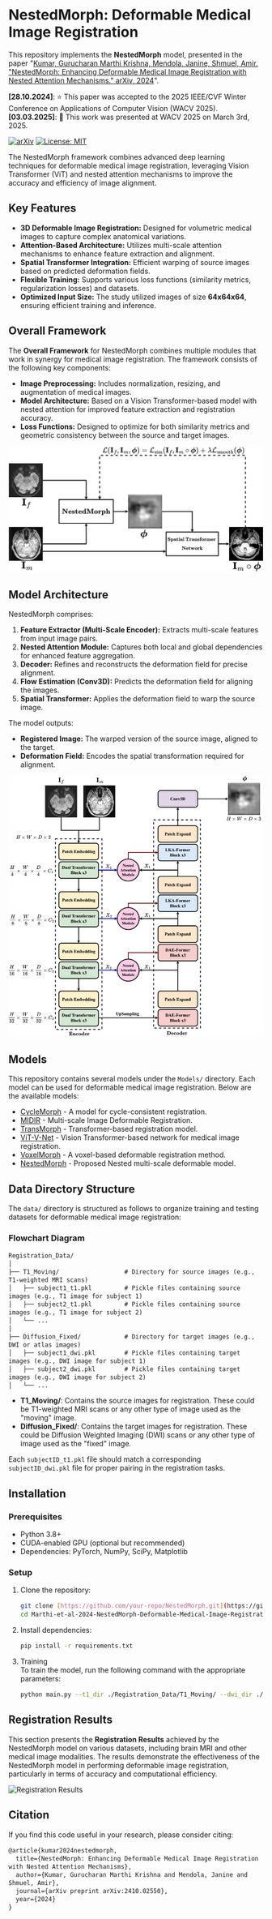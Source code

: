 # NestedMorph: Deformable Medical Image Registration  

This repository implements the **NestedMorph** model, presented in the paper "[Kumar, Gurucharan Marthi Krishna, Mendola, Janine, Shmuel, Amir. "NestedMorph: Enhancing Deformable Medical Image Registration with Nested Attention Mechanisms." arXiv, 2024](https://arxiv.org/pdf/2410.02550)".

**[28.10.2024]**: ⭐ This paper was accepted to the 2025 IEEE/CVF Winter Conference on Applications of Computer Vision (WACV 2025).  
**[03.03.2025]**: 📢 This work was presented at WACV 2025 on March 3rd, 2025.  

[![arXiv](https://img.shields.io/badge/arXiv-2410.02550-b31b1b.svg)](https://arxiv.org/abs/2410.02550)
[![License: MIT](https://img.shields.io/badge/License-MIT-yellow.svg)](https://opensource.org/licenses/MIT)

The NestedMorph framework combines advanced deep learning techniques for deformable medical image registration, leveraging Vision Transformer (ViT) and nested attention mechanisms to improve the accuracy and efficiency of image alignment.

## Key Features  
- **3D Deformable Image Registration:** Designed for volumetric medical images to capture complex anatomical variations.  
- **Attention-Based Architecture:** Utilizes multi-scale attention mechanisms to enhance feature extraction and alignment.  
- **Spatial Transformer Integration:** Efficient warping of source images based on predicted deformation fields.  
- **Flexible Training:** Supports various loss functions (similarity metrics, regularization losses) and datasets.  
- **Optimized Input Size:** The study utilized images of size **64x64x64**, ensuring efficient training and inference.  

## Overall Framework  

The **Overall Framework** for NestedMorph combines multiple modules that work in synergy for medical image registration. The framework consists of the following key components:
- **Image Preprocessing:** Includes normalization, resizing, and augmentation of medical images.
- **Model Architecture:** Based on a Vision Transformer-based model with nested attention for improved feature extraction and registration accuracy.
- **Loss Functions:** Designed to optimize for both similarity metrics and geometric consistency between the source and target images.

![Overall Framework](Figures/OverallFramework.png)

## Model Architecture  
NestedMorph comprises:  
1. **Feature Extractor (Multi-Scale Encoder):** Extracts multi-scale features from input image pairs.
2. **Nested Attention Module:** Captures both local and global dependencies for enhanced feature aggregation.
3. **Decoder:** Refines and reconstructs the deformation field for precise alignment.
4. **Flow Estimation (Conv3D):** Predicts the deformation field for aligning the images.  
5. **Spatial Transformer:** Applies the deformation field to warp the source image.  

The model outputs:  
- **Registered Image:** The warped version of the source image, aligned to the target.  
- **Deformation Field:** Encodes the spatial transformation required for alignment.  

![NestedMorph Architecture](Figures/NestedMorph.png)

## Models  
This repository contains several models under the `Models/` directory. Each model can be used for deformable medical image registration. Below are the available models:

- [CycleMorph](src/models/cyclemorph/cycleMorph_model.py) - A model for cycle-consistent registration.
- [MIDIR](src/models/midir/midir.py) - Multi-scale Image Deformable Registration.
- [TransMorph](src/models/transmorph/TransMorph.py) - Transformer-based registration model.
- [ViT-V-Net](src/models/vitvnet/vitvnet.py) - Vision Transformer-based network for medical image registration.
- [VoxelMorph](src/models/voxelmorph.py) - A voxel-based deformable registration method.
- [NestedMorph](src/models/nestedmorph.py) - Proposed Nested multi-scale deformable model.

## Data Directory Structure  

The `data/` directory is structured as follows to organize training and testing datasets for deformable medical image registration:

### **Flowchart Diagram**

```
Registration_Data/
│
├── T1_Moving/                  # Directory for source images (e.g., T1-weighted MRI scans)
│   ├── subject1_t1.pkl         # Pickle files containing source images (e.g., T1 image for subject 1)
│   ├── subject2_t1.pkl         # Pickle files containing source images (e.g., T1 image for subject 2)
│   └── ...
│
├── Diffusion_Fixed/            # Directory for target images (e.g., DWI or atlas images)
│   ├── subject1_dwi.pkl        # Pickle files containing target images (e.g., DWI image for subject 1)
│   ├── subject2_dwi.pkl        # Pickle files containing target images (e.g., DWI image for subject 2)
│   └── ...
```

- **T1_Moving/**: Contains the source images for registration. These could be T1-weighted MRI scans or any other type of image used as the "moving" image.
- **Diffusion_Fixed/**: Contains the target images for registration. These could be Diffusion Weighted Imaging (DWI) scans or any other type of image used as the "fixed" image.

Each `subjectID_t1.pkl` file should match a corresponding `subjectID_dwi.pkl` file for proper pairing in the registration tasks.

## Installation  

### Prerequisites  
- Python 3.8+  
- CUDA-enabled GPU (optional but recommended)  
- Dependencies: PyTorch, NumPy, SciPy, Matplotlib  

### Setup  
1. Clone the repository:  
   ```bash  
   git clone [https://github.com/your-repo/NestedMorph.git](https://github.com/AS-Lab/Marthi-et-al-2024-NestedMorph-Deformable-Medical-Image-Registration)  
   cd Marthi-et-al-2024-NestedMorph-Deformable-Medical-Image-Registration  
   ```

2. Install dependencies:  
   ```bash  
   pip install -r requirements.txt  
   ```

3. Training  
To train the model, run the following command with the appropriate parameters:
   ```bash  
   python main.py --t1_dir ./Registration_Data/T1_Moving/ --dwi_dir ./Registration_Data/Diffusion_Fixed/ --epochs 100 --img_size 64,64,64 --lr 2e-4 --batch_size 2 --cont_training --model_label NestedMorph  
   ```

## Registration Results  

This section presents the **Registration Results** achieved by the NestedMorph model on various datasets, including brain MRI and other medical image modalities. The results demonstrate the effectiveness of the NestedMorph model in performing deformable image registration, particularly in terms of accuracy and computational efficiency.

![Registration Results](Figures/Registration.png)

## Citation  

If you find this code useful in your research, please consider citing:

```
@article{kumar2024nestedmorph,
  title={NestedMorph: Enhancing Deformable Medical Image Registration with Nested Attention Mechanisms},
  author={Kumar, Gurucharan Marthi Krishna and Mendola, Janine and Shmuel, Amir},
  journal={arXiv preprint arXiv:2410.02550},
  year={2024}
}
```

